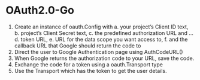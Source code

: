 # OAuth2.0-Go
1. Create an instance of oauth.Config with 
a. your project’s Client ID text, 
b. project’s Client Secret text, 
c. the predefined authorization URL and …
d. token URL, 
e. URL for the data scope you want access to,
f. and the callback URL that Google should return the code to
2. Direct the user to Google Authentication page using AuthCodeURL()
3. When Google returns the authorization code to your URL, save the code.
4. Exchange the code for a token using a oauth.Transport type
5. Use the Transport which has the token to get the user details.
